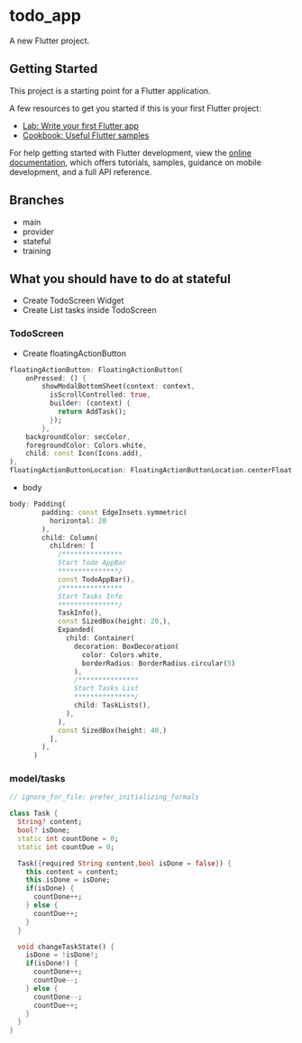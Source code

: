 # todo_app

A new Flutter project.

## Getting Started

This project is a starting point for a Flutter application.

A few resources to get you started if this is your first Flutter project:

- [Lab: Write your first Flutter app](https://docs.flutter.dev/get-started/codelab)
- [Cookbook: Useful Flutter samples](https://docs.flutter.dev/cookbook)

For help getting started with Flutter development, view the
[online documentation](https://docs.flutter.dev/), which offers tutorials,
samples, guidance on mobile development, and a full API reference.

## Branches

- main
- provider
- stateful
- training

## What you should have to do at stateful

- Create TodoScreen Widget
- Create List<Task> tasks inside TodoScreen

### TodoScreen

- Create floatingActionButton

``` dart
floatingActionButton: FloatingActionButton(
    onPressed: () {
        showModalBottomSheet(context: context, 
          isScrollControlled: true,
          builder: (context) {
            return AddTask();
          });
        },
    backgroundColor: secColor,
    foregroundColor: Colors.white,
    child: const Icon(Icons.add),
),
floatingActionButtonLocation: FloatingActionButtonLocation.centerFloat,
```

- body

```dart
body: Padding(
        padding: const EdgeInsets.symmetric(
          horizontal: 20
        ),
        child: Column(
          children: [
            /***************
            Start Todo AppBar
            ***************/
            const TodoAppBar(),
            /***************
            Start Tasks Info
            ***************/
            TaskInfo(),
            const SizedBox(height: 20,),
            Expanded(
              child: Container(
                decoration: BoxDecoration(
                  color: Colors.white,
                  borderRadius: BorderRadius.circular(5)
                ),
                /***************
                Start Tasks List
                ***************/
                child: TaskLists(),
              ),
            ),
            const SizedBox(height: 40,)
          ],
        ),
      )
```

### model/tasks

```dart
// ignore_for_file: prefer_initializing_formals

class Task {
  String? content;
  bool? isDone;
  static int countDone = 0;
  static int countDue = 0;

  Task({required String content,bool isDone = false}) {
    this.content = content;
    this.isDone = isDone;
    if(isDone) {
      countDone++;
    } else {
      countDue++;
    }
  }

  void changeTaskState() {
    isDone = !isDone!;
    if(isDone!) {
      countDone++;
      countDue--;
    } else {
      countDone--;
      countDue++;
    }
  }
}
```